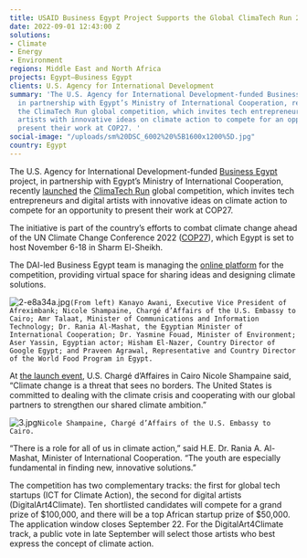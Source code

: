 ```yaml
---
title: USAID Business Egypt Project Supports the Global ClimaTech Run 2022
date: 2022-09-01 12:43:00 Z
solutions:
- Climate
- Energy
- Environment
regions: Middle East and North Africa
projects: Egypt—Business Egypt
clients: U.S. Agency for International Development
summary: 'The U.S. Agency for International Development-funded Business Egypt project,
  in partnership with Egypt’s Ministry of International Cooperation, recently launched
  the ClimaTech Run global competition, which invites tech entrepreneurs and digital
  artists with innovative ideas on climate action to compete for an opportunity to
  present their work at COP27. '
social-image: "/uploads/sm%20DSC_6002%20%5B1600x1200%5D.jpg"
country: Egypt
---
```


The U.S. Agency for International Development-funded [Business Egypt](https://www.dai.com/our-work/projects/egypt-business-egypt) project, in partnership with Egypt’s Ministry of International Cooperation, recently [launched](https://www.facebook.com/USAIDEgypt/posts/pfbid0YDvaxmb1bN6YZjrcuvuZbUPHEuKK6LgrPGR3tNbNGCZmsz1ornMQSXX2bfeRcqkBl) the [ClimaTech Run](https://climatechrun.com/) global competition, which invites tech entrepreneurs and digital artists with innovative ideas on climate action to compete for an opportunity to present their work at COP27. 

The initiative is part of the country’s efforts to combat climate change ahead of the UN Climate Change Conference 2022 ([COP27](https://sdg.iisd.org/events/2021-un-climate-change-conference-unfccc-cop-27/)), which Egypt is set to host November 6-18 in Sharm El-Sheikh.

The DAI-led Business Egypt team is managing the [online platform](https://climatechrun.com/) for the competition, providing virtual space for sharing ideas and designing climate solutions. 

![2-e8a34a.jpg](/uploads/2-e8a34a.jpg)`(From left) Kanayo Awani, Executive Vice President of Afreximbank; Nicole Shampaine, Chargé d’Affairs of the U.S. Embassy to Cairo; Amr Talaat, Minister of Communications and Information Technology; Dr. Rania Al-Mashat, the Egyptian Minister of International Cooperation; Dr. Yasmine Fouad, Minister of Environment; Aser Yassin, Egyptian actor; Hisham El-Nazer, Country Director of Google Egypt; and Praveen Agrawal, Representative and Country Director of the World Food Program in Egypt.`

At [the launch event](https://www.egypttoday.com/Article/3/118570/Egypt-launches-ClimaTech-RUN-2022-initiative), U.S. Chargé d’Affaires in Cairo Nicole Shampaine said, “Climate change is a threat that sees no borders. The United States is committed to dealing with the climate crisis and cooperating with our global partners to strengthen our shared climate ambition.” 

![3.jpg](/uploads/3.jpg)`Nicole Shampaine, Chargé d’Affairs of the U.S. Embassy to Cairo.`

“There is a role for all of us in climate action,” said H.E. Dr. Rania A. Al-Mashat, Minister of International Cooperation. “The youth are especially fundamental in finding new, innovative solutions.”

The competition has two complementary tracks: the first for global tech startups (ICT for Climate Action), the second for digital artists (DigitalArt4Climate). Ten shortlisted candidates will compete for a grand prize of $100,000, and there will be a top African startup prize of $50,000. The application window closes September 22. For the DigitalArt4Climate track, a public vote in late September will select those artists who best express the concept of climate action.